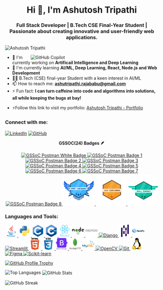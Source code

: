 <h1 align="center">Hi 👋, I'm Ashutosh Tripathi</h1>
<h3 align="center">Full Stack Developer | B.Tech CSE Final-Year Student | Passionate about creating innovative and user-friendly web applications.</h3>

<p align="left">
  <img src="https://komarev.com/ghpvc/?username=Tripathi-Ashu&label=Profile%20views&color=0e75b6&style=flat" alt="Ashutosh Tripathi" />
</p>

<img align="right" width="420" src="https://www.geeky-gadgets.com/wp-content/uploads/2024/02/How-to-use-GitHub-Copilot-AI-coding-assistant.webp" alt="GitHub Copilot">

- 🔭 I'm currently working on **Artificail Intelligence and Deep Learning**
- 🌱 I'm currently learning **AI/ML, Deep Learning, React, Node.js and Web Development**
- 👨‍💻 B.Tech (CSE) final-year Student with a keen interest in AI/ML
- 📫 How to reach me: **ashutripathi.rajababu@gmail.com**
- ⚡ Fun fact: **I can turn caffeine into code and algorithms into solutions, all while keeping the bugs at bay!**
- <p align="left">
  ⚡Follow this link to visit my portfolio: 
  <a href="https://wondrous-piroshki-90059c.netlify.app/" target="_blank">Ashutosh Tripathi - Portfolio</a>
</p>

<h3 align="left">Connect with me:</h3>
<p align="left">
  <a href="https://www.linkedin.com/in/ashutosh-web-developer/" target="_blank"><img align="center" src="https://raw.githubusercontent.com/rahuldkjain/github-profile-readme-generator/master/src/images/icons/Social/linked-in-alt.svg" alt="LinkedIn" height="30" width="40" /></a>
  <a href="https://github.com/Tripathi-Ashu" target="_blank"><img align="center" src="https://raw.githubusercontent.com/rahuldkjain/github-profile-readme-generator/master/src/images/icons/Social/github.svg" alt="GitHub" height="30" width="40" /></a>
</p>

<div align="center">
  <b>GSSOC(24) Badges 🪶</b><br><br>
  <div style="display: flex; align-items: center; gap: 10px;" align="center">
    <a href="https://gssoc.girlscript.tech/leaderboard">
      <img src="https://raw.githubusercontent.com/GSSoC24/Postman-Challenge/main/docs/assets/Postman%20White.png" width="100px" height="100px" alt="GSSoC Postman White Badge" />
      <img src="https://raw.githubusercontent.com/GSSoC24/Postman-Challenge/main/docs/assets/1.png" width="100px" height="100px" alt="GSSoC Postman Badge 1" />
      <img src="https://raw.githubusercontent.com/GSSoC24/Postman-Challenge/main/docs/assets/2.png" width="100px" height="100px" alt="GSSoC Postman Badge 2" />
      <img src="https://raw.githubusercontent.com/GSSoC24/Postman-Challenge/main/docs/assets/3.png" width="100px" height="100px" alt="GSSoC Postman Badge 3" />
      <img src="https://raw.githubusercontent.com/GSSoC24/Postman-Challenge/main/docs/assets/4.png" width="100px" height="100px" alt="GSSoC Postman Badge 4" />
      <img src="https://raw.githubusercontent.com/GSSoC24/Postman-Challenge/main/docs/assets/5.png" width="100px" height="100px" alt="GSSoC Postman Badge 5" />
      <img src="https://raw.githubusercontent.com/GSSoC24/Postman-Challenge/main/docs/assets/6.png" width="105px" height="105px" alt="GSSoC Postman Badge 6" />
      <img src="https://raw.githubusercontent.com/GSSoC24/Postman-Challenge/main/docs/assets/7.png" width="100px" height="100px" alt="GSSoC Postman Badge 7" />
      <img src="https://raw.githubusercontent.com/GSSoC24/Postman-Challenge/main/docs/assets/8.png" width="100px" height="100px" alt="GSSoC Postman Badge 8" />
      <img src="https://raw.githubusercontent.com/GSSoC24/Contributor/refs/heads/main/assets/Code%20Luminary.png" width="105px" height="105px" alt="GSSoC Code Luminary Badge" />
      <img src="https://raw.githubusercontent.com/GSSoC24/Contributor/refs/heads/main/assets/Git%20Explorer.png" width="100px" height="100px" alt="GSSoC Git Explorer Badge" />
      <img src="https://raw.githubusercontent.com/GSSoC24/Contributor/refs/heads/main/assets/Pull%20Expert.png" width="100px" height="100px" alt="GSSoC Pull Expert Badge" />
    </a>
  </div>
</div>

<h3 align="left">Languages and Tools:</h3>
<p align="left">
  <a href="https://www.java.com" target="_blank" rel="noreferrer">
    <img src="https://raw.githubusercontent.com/devicons/devicon/master/icons/java/java-original.svg" alt="Java" width="40" height="40" />
  </a>
  <a href="https://www.python.org" target="_blank" rel="noreferrer">
    <img src="https://raw.githubusercontent.com/devicons/devicon/master/icons/python/python-original.svg" alt="Python" width="40" height="40" />
  </a>
  <a href="https://www.cprogramming.com/" target="_blank" rel="noreferrer">
    <img src="https://raw.githubusercontent.com/devicons/devicon/master/icons/c/c-original.svg" alt="C" width="40" height="40" />
  </a>
  <a href="https://isocpp.org/" target="_blank" rel="noreferrer">
    <img src="https://raw.githubusercontent.com/devicons/devicon/master/icons/cplusplus/cplusplus-original.svg" alt="C++" width="40" height="40" />
  </a>
  <a href="https://reactjs.org/" target="_blank" rel="noreferrer">
    <img src="https://raw.githubusercontent.com/devicons/devicon/master/icons/react/react-original-wordmark.svg" alt="React" width="40" height="40" />
  </a>
  <a href="https://nodejs.org" target="_blank" rel="noreferrer">
    <img src="https://raw.githubusercontent.com/devicons/devicon/master/icons/nodejs/nodejs-original-wordmark.svg" alt="Node.js" width="40" height="40" />
  </a>
  <a href="https://expressjs.com" target="_blank" rel="noreferrer">
    <img src="https://raw.githubusercontent.com/devicons/devicon/master/icons/express/express-original-wordmark.svg" alt="Express" width="40" height="40" />
  </a>
  <a href="https://www.djangoproject.com/" target="_blank" rel="noreferrer">
    <img src="https://cdn.worldvectorlogo.com/logos/django.svg" alt="Django" width="40" height="40" />
  </a>
  <a href="https://pandas.pydata.org/" target="_blank" rel="noreferrer">
    <img src="https://raw.githubusercontent.com/devicons/devicon/2ae2a900d2f041da66e950e4d48052658d850630/icons/pandas/pandas-original.svg" alt="Pandas" width="40" height="40" />
  </a>
  <a href="https://numpy.org/" target="_blank" rel="noreferrer">
    <img src="https://raw.githubusercontent.com/devicons/devicon/master/icons/numpy/numpy-original-wordmark.svg" alt="NumPy" width="40" height="40" />
  </a>
  <a href="https://streamlit.io/" target="_blank" rel="noreferrer">
    <img src="https://streamlit.io/images/brand/streamlit-mark-color.svg" alt="Streamlit" width="40" height="40" />
  </a>
  <a href="https://www.w3.org/html/" target="_blank" rel="noreferrer">
    <img src="https://raw.githubusercontent.com/devicons/devicon/master/icons/html5/html5-original-wordmark.svg" alt="HTML5" width="40" height="40" />
  </a>
  <a href="https://www.w3schools.com/css/" target="_blank" rel="noreferrer">
    <img src="https://raw.githubusercontent.com/devicons/devicon/master/icons/css3/css3-original-wordmark.svg" alt="CSS3" width="40" height="40" />
  </a>
  <a href="https://getbootstrap.com" target="_blank" rel="noreferrer">
    <img src="https://raw.githubusercontent.com/devicons/devicon/master/icons/bootstrap/bootstrap-plain-wordmark.svg" alt="Bootstrap" width="40" height="40" />
  </a>
  <a href="https://www.mongodb.com/" target="_blank" rel="noreferrer">
    <img src="https://raw.githubusercontent.com/devicons/devicon/master/icons/mongodb/mongodb-original-wordmark.svg" alt="MongoDB" width="40" height="40" />
  </a>
  <a href="https://www.mysql.com/" target="_blank" rel="noreferrer">
    <img src="https://raw.githubusercontent.com/devicons/devicon/master/icons/mysql/mysql-original-wordmark.svg" alt="MySQL" width="40" height="40" />
  </a>
  <a href="https://opencv.org/" target="_blank" rel="noreferrer">
    <img src="https://www.vectorlogo.zone/logos/opencv/opencv-icon.svg" alt="OpenCV" width="40" height="40" />
  </a>
  <a href="https://git-scm.com/" target="_blank" rel="noreferrer">
    <img src="https://www.vectorlogo.zone/logos/git-scm/git-scm-icon.svg" alt="Git" width="40" height="40" />
  </a>
  <a href="https://www.linux.org/" target="_blank" rel="noreferrer">
    <img src="https://raw.githubusercontent.com/devicons/devicon/master/icons/linux/linux-original.svg" alt="Linux" width="40" height="40" />
  </a>
  <a href="https://www.figma.com/" target="_blank" rel="noreferrer">
    <img src="https://www.vectorlogo.zone/logos/figma/figma-icon.svg" alt="Figma" width="40" height="40" />
  </a>
  <a href="https://scikit-learn.org/" target="_blank" rel="noreferrer">
    <img src="https://upload.wikimedia.org/wikipedia/commons/0/05/Scikit_learn_logo_small.svg" alt="Scikit-learn" width="40" height="40" />
  </a>
</p>

<p align="left">
  <a href="https://github.com/ryo-ma/github-profile-trophy"><img src="https://github-profile-trophy.vercel.app/?username=Tripathi-Ashu" alt="GitHub Profile Trophy" /></a>
</p>

<p>
  <img align="left" src="https://github-readme-stats.vercel.app/api/top-langs?username=Tripathi-Ashu&show_icons=true&locale=en&layout=compact" alt="Top Languages" />
</p>

<p>
  &nbsp;<img align="center" src="https://github-readme-stats.vercel.app/api?username=Tripathi-Ashu&show_icons=true&locale=en" alt="GitHub Stats" />
</p>

<p>
  <img align="center" src="https://github-readme-streak-stats.herokuapp.com/?user=Tripathi-Ashu&" alt="GitHub Streak" />
</p>

